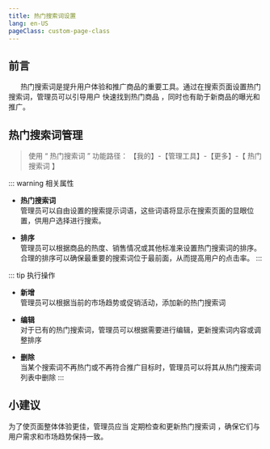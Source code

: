 ```yaml
---
title: 热门搜索词设置
lang: en-US
pageClass: custom-page-class
---
```


## 前言

&nbsp;&nbsp;&nbsp;&nbsp;&nbsp;&nbsp;热门搜索词是提升用户体验和推广商品的重要工具。通过在搜索页面设置热门搜索词，管理员可以引导用户<span class="underline-text"> 快速找到热门商品 </span>，同时也有助于新商品的曝光和推广。

## 热门搜索词管理

> 使用 “ 热门搜索词 ” 功能路径：<span class="underline-text"> 【我的】-【管理工具】-【更多】-【 热门搜索词 】 </span>

::: warning 相关属性

- **热门搜索词**  
  管理员可以自由设置的搜索提示词语，这些词语将显示在搜索页面的显眼位置，供用户选择进行搜索。

- **排序**  
   管理员可以根据商品的热度、销售情况或其他标准来设置热门搜索词的排序。合理的排序可以确保最重要的搜索词位于最前面，从而提高用户的点击率。
  :::

::: tip 执行操作

- **新增**  
  管理员可以根据当前的市场趋势或促销活动，添加新的热门搜索词

- **编辑**  
  对于已有的热门搜索词，管理员可以根据需要进行编辑，更新搜索词内容或调整排序

- **删除**  
   当某个搜索词不再热门或不再符合推广目标时，管理员可以将其从热门搜索词列表中删除
  :::

## 小建议

为了使页面整体体验更佳，管理员应当<span class="highlight-text"> 定期检查和更新热门搜索词 </span>，确保它们与用户需求和市场趋势保持一致。
